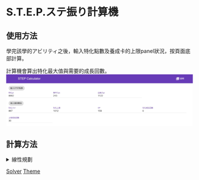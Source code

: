 # S.T.E.P.ステ振り計算機

## 使用方法

學完該學的アビリティ之後，輸入特化點數及養成卡的上限panel狀況，按頁面底部計算。

計算機會算出特化最大值與需要的成長回數。
![](./img/example1.jpg)

## 計算方法

<details>
  
  <summary>線性規劃</summary>
  
  最大化特化ステ，就是一個[整數線性最佳化問題](https://en.wikipedia.org/wiki/Integer_programming)。
  
  透過將數值與按成長的回數，可以計算出可能最高的特化ステ(如果表達式是對的話)。
  
</details>

[Solver](https://github.com/jvail/glpk.js/tree/master)
[Theme](https://github.com/google/material-design-lite)
